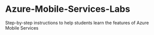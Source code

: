 # Azure-Mobile-Services-Labs
Step-by-step instructions to help students learn the features of Azure Mobile Services
